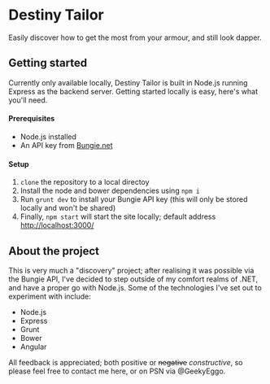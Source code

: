 # Destiny Tailor

Easily discover how to get the most from your armour, and still look dapper.

## Getting started

Currently only available locally, Destiny Tailor is built in Node.js running Express as the backend server. Getting started locally is easy, here's what you'll need.

#### Prerequisites
* Node.js installed
* An API key from [Bungie.net](https://www.bungie.net/en/User/API)

#### Setup
1. `clone` the repository to a local directoy
1. Install the node and bower dependencies using `npm i`
2. Run `grunt dev` to install your Bungie API key (this will only be stored locally and won't be shared)
3. Finally, `npm start` will start the site locally; default address [http://localhost:3000/](http://localhost:3000/)

## About the project

This is very much a "discovery" project; after realising it was possible via the Bungie API, I've decided to step outside of my comfort realms of .NET, and have a proper go with Node.js. Some of the technologies I've set out to experiment with include:
* Node.js
* Express
* Grunt
* Bower
* Angular

All feedback is appreciated; both positive or ~~negative~~ *constructive*, so please feel free to contact me here, or on PSN via @GeekyEggo.